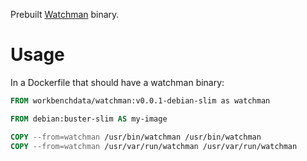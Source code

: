 Prebuilt [Watchman](https://facebook.github.io/watchman/docs/install.html)
binary.

# Usage

In a Dockerfile that should have a watchman binary:

```Dockerfile
FROM workbenchdata/watchman:v0.0.1-debian-slim as watchman

FROM debian:buster-slim AS my-image

COPY --from=watchman /usr/bin/watchman /usr/bin/watchman
COPY --from=watchman /usr/var/run/watchman /usr/var/run/watchman
```
